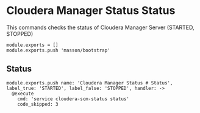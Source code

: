 
# Cloudera Manager Status Status

This commands checks the status of Cloudera Manager Server (STARTED, STOPPED)

    module.exports = []
    module.exports.push 'masson/bootstrap'

## Status

    module.exports.push name: 'Cloudera Manager Status # Status', label_true: 'STARTED', label_false: 'STOPPED', handler: ->
      @execute
        cmd: 'service cloudera-scm-status status'
        code_skipped: 3
